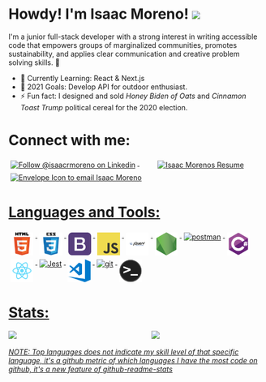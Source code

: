 # Howdy! I'm Isaac Moreno! <img src="https://raw.githubusercontent.com/MartinHeinz/MartinHeinz/master/wave.gif" width="25px"> </div>

I'm a junior full-stack developer with a strong interest in writing accessible code that empowers groups of marginalized communities, promotes sustainability, and applies clear communication and creative problem solving skills. 
 💭

- 🌱 Currently Learning: React & Next.js
- 🥅 2021 Goals: Develop API for outdoor enthusiast.
- ⚡ Fun fact: I designed and sold _Honey Biden of Oats_ and _Cinnamon Toast Trump_ political cereal for the 2020 election.

# Connect with me:

<a href="https://www.linkedin.com/in/isaacrmoreno/">
<img src=https://www.siggis.be/wp-content/uploads/2018/01/linkedin-white-logo-png-14.png  height="40" style="vertical-align:top; margin:4px" alt="Follow @isaacrmoreno on Linkedin"> 
</a>
  
<a href="https://www.linkedin.com/in/isaacrmoreno/detail/overlay-view/urn:li:fsd_profileTreasuryMedia:(ACoAABbcixsBolCKVekvoltt8M8rMX7WIJB_QNM,1635462624708)/">
<img src=https://image.flaticon.com/icons/png/512/942/942748.png height="40" style="vertical-align:top; margin:4px" alt="Isaac Morenos Resume"></a>
  
<a href="mailto:ipdxcreative@gmail.com">
<img src=https://image.flaticon.com/icons/png/512/3617/3617143.png height="40" style="vertical-align:top; margin:4px" alt="Envelope Icon to email Isaac Moreno"</a>
 
# Languages and Tools:

<div>
<img src="https://raw.githubusercontent.com/github/explore/80688e429a7d4ef2fca1e82350fe8e3517d3494d/topics/html/html.png" alt="html" height="45" style="vertical-align:top; margin:4px">
<img src="https://raw.githubusercontent.com/github/explore/80688e429a7d4ef2fca1e82350fe8e3517d3494d/topics/css/css.png" alt="css" height="45" style="vertical-align:top; margin:4px">
<img src="https://raw.githubusercontent.com/github/explore/80688e429a7d4ef2fca1e82350fe8e3517d3494d/topics/bootstrap/bootstrap.png" alt="Bootstrap" height="45" style="vertical-align:top; margin:4px">
<img src="https://raw.githubusercontent.com/github/explore/80688e429a7d4ef2fca1e82350fe8e3517d3494d/topics/javascript/javascript.png" alt="Javascript" height="45" style="vertical-align:top; margin:4px">
<img src="https://raw.githubusercontent.com/github/explore/80688e429a7d4ef2fca1e82350fe8e3517d3494d/topics/jquery/jquery.png" alt="jquery" height="45" style="vertical-align:top; margin:4px">
<img src="https://raw.githubusercontent.com/github/explore/80688e429a7d4ef2fca1e82350fe8e3517d3494d/topics/nodejs/nodejs.png" alt="NodeJS" height="45" style="vertical-align:top; margin:4px">
<img alt="postman" src="https://www.vectorlogo.zone/logos/getpostman/getpostman-icon.svg" height="45" style="vertical-align:top; margin:4px"/>
<img src="https://raw.githubusercontent.com/devicons/devicon/master/icons/csharp/csharp-original.svg" alt="csharp" height="45" style="vertical-align:top; margin:4px" />
<img src="https://raw.githubusercontent.com/github/explore/80688e429a7d4ef2fca1e82350fe8e3517d3494d/topics/react/react.png" alt="React" height="45" style="vertical-align:top; margin:4px">
<img src="https://www.vectorlogo.zone/logos/jestjsio/jestjsio-icon.svg" alt="Jest" width="45" style="vertical-align:top; margin:4px"/>
<img src="https://raw.githubusercontent.com/github/explore/80688e429a7d4ef2fca1e82350fe8e3517d3494d/topics/visual-studio-code/visual-studio-code.png" alt="VS Code" height="45" style="vertical-align:top; margin:4px">
<img src="https://cdn.jsdelivr.net/gh/devicons/devicon/icons/git/git-original.svg" alt="git" height="45" style="vertical-align:top; margin:4px">
<img src="https://raw.githubusercontent.com/github/explore/80688e429a7d4ef2fca1e82350fe8e3517d3494d/topics/terminal/terminal.png" alt="Terminal" height="45" style="vertical-align:top; margin:4px">
</div>

# Stats:

<div>
<img style="display:inline-block" src="https://github-readme-stats.vercel.app/api//?username=isaacrmoreno&show_icons=true&count_private=true&theme=radical" width="53%" />

<img style="display:inline-block; float:right" src="https://github-readme-stats.vercel.app/api/top-langs/?username=isaacrmoreno&layout=compact&theme=radical" width="44%"/>
</div>

_NOTE: Top languages does not indicate my skill level of that specific language, it's a github metric of which languages I have the most code on github, it's a new feature of
[github-readme-stats](https://github.com/anuraghazra/github-readme-stats)_
